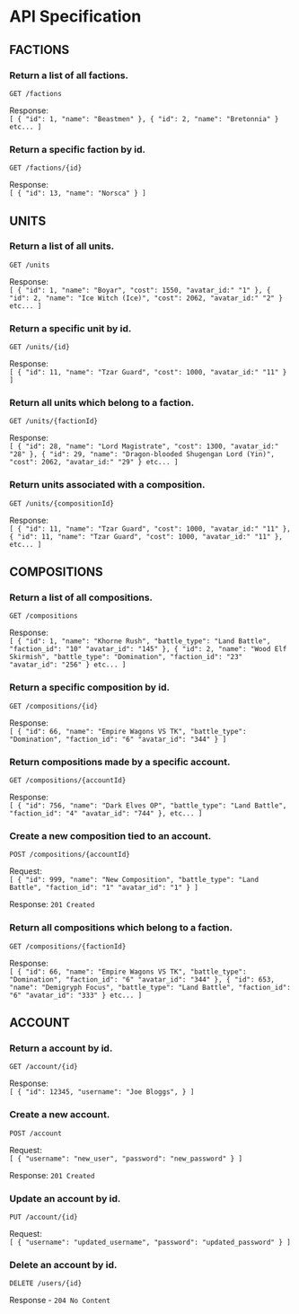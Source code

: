 # API Specification

## FACTIONS
### Return a list of all factions.
`GET /factions` 

Response: \
`[
  {
    "id": 1,
    "name": "Beastmen"
  },
  {
    "id": 2,
    "name": "Bretonnia"
  }
etc...
]`

### Return a specific faction by id.
`GET /factions/{id}`

Response: \
`[
  {
    "id": 13,
    "name": "Norsca"
  }
]`

## UNITS
### Return a list of all units.
`GET /units` 

Response: \
`[
  {
    "id": 1,
    "name": "Boyar",
    "cost": 1550,
    "avatar_id:" "1"
  },
  {
    "id": 2,
    "name": "Ice Witch (Ice)",
    "cost": 2062,
    "avatar_id:" "2"
  }
etc...
]`

### Return a specific unit by id.
`GET /units/{id}`

Response: \
`[
  {
    "id": 11,
    "name": "Tzar Guard",
    "cost": 1000,
    "avatar_id:" "11"
  }
]`

### Return all units which belong to a faction.
`GET /units/{factionId}` 


Response: \
`[
  {
    "id": 28,
    "name": "Lord Magistrate",
    "cost": 1300,
    "avatar_id:" "28"
  },
  {
    "id": 29,
    "name": "Dragon-blooded Shugengan Lord (Yin)",
    "cost": 2062,
    "avatar_id:" "29"
  }
etc...
]`

### Return units associated with a composition.
`GET /units/{compositionId}` 

Response: \
`[
  {
    "id": 11,
    "name": "Tzar Guard",
    "cost": 1000,
    "avatar_id:" "11"
  },
  {
    "id": 11,
    "name": "Tzar Guard",
    "cost": 1000,
    "avatar_id:" "11"
  },
etc...
]`

## COMPOSITIONS
### Return a list of all compositions.
`GET /compositions` 

Response: \
`[
  {
    "id": 1,
    "name": "Khorne Rush",
    "battle_type": "Land Battle",
    "faction_id": "10"
    "avatar_id": "145"
  },
  {
    "id": 2,
    "name": "Wood Elf Skirmish",
    "battle_type": "Domination",
    "faction_id": "23"
    "avatar_id": "256"
  }
etc...
]`

### Return a specific composition by id.
`GET /compositions/{id}` 

Response: \
`[
  {
    "id": 66,
    "name": "Empire Wagons VS TK",
    "battle_type": "Domination",
    "faction_id": "6"
    "avatar_id": "344"
  }
]`

### Return compositions made by a specific account.
`GET /compositions/{accountId}` 

Response: \
`[
  {
    "id": 756,
    "name": "Dark Elves OP",
    "battle_type": "Land Battle",
    "faction_id": "4"
    "avatar_id": "744"
  },
etc...
]`

### Create a new composition tied to an account.
`POST /compositions/{accountId}` 

Request: \
`[
  {
    "id": 999,
    "name": "New Composition",
    "battle_type": "Land Battle",
    "faction_id": "1"
    "avatar_id": "1"
  }
]`

Response: 
`201 Created`
### Return all compositions which belong to a faction.
`GET /compositions/{factionId}` 

Response: \
`[
  {
    "id": 66,
    "name": "Empire Wagons VS TK",
    "battle_type": "Domination",
    "faction_id": "6"
    "avatar_id": "344"
  },
  {
    "id": 653,
    "name": "Demigryph Focus",
    "battle_type": "Land Battle",
    "faction_id": "6"
    "avatar_id": "333"
  }
etc...
]`

## ACCOUNT
### Return a account by id.
`GET /account/{id}` 

Response: \
`[
  {
    "id": 12345,
    "username": "Joe Bloggs",
  }
]`

### Create a new account.
`POST /account` 

Request: \
`[
  {
    "username": "new_user",
    "password": "new_password"
  }
]`

Response:
`201 Created`

### Update an account by id.
`PUT /account/{id}` 

Request: \
`[
  {
    "username": "updated_username",
    "password": "updated_password"
  }
]`

### Delete an account by id.
`DELETE /users/{id}` 

Response - `204 No Content`
